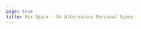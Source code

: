 ```yaml
---
page: true
title: Mix Space - An Alternative Personal Space.
---
```


<script setup>
import IndexHome from './.vitepress/theme/components/Home.vue'
</script>

<IndexHome />
